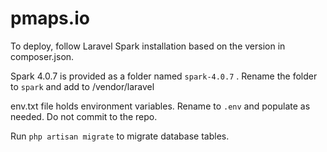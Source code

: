 # pmaps.io

To deploy, follow Laravel Spark installation based on the version in composer.json.

Spark 4.0.7 is provided as a folder named  `spark-4.0.7` . Rename the folder to `spark` and add to /vendor/laravel

env.txt file holds environment variables. Rename to `.env` and populate as needed. Do not commit to the repo.

Run `php artisan migrate` to migrate database tables.